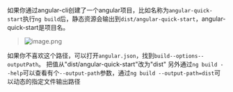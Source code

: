 如果你通过angular-cli创建了一个angular项目，比如名称为`angular-quick-start`执行`ng build`后，静态资源会输出到`dist/angular-quick-start`，angular-quick-start是项目名。
> ![image.png](https://hexo-blog.pek3b.qingstor.com/upload_images/71414-30cb815ea5d015fa.png?imageMogr2/auto-orient/strip%7CimageView2/2/w/1240)

如果你不喜欢这个路径，可以打开`angular.json`，找到`build--options--outputPath`。
把值从"dist/angular-quick-start"改为"dist"
另外通过`ng build --help`可以查看有个`--output-path`参数，通过`ng build --output-path=dist`可以动态的指定文件输出路径
